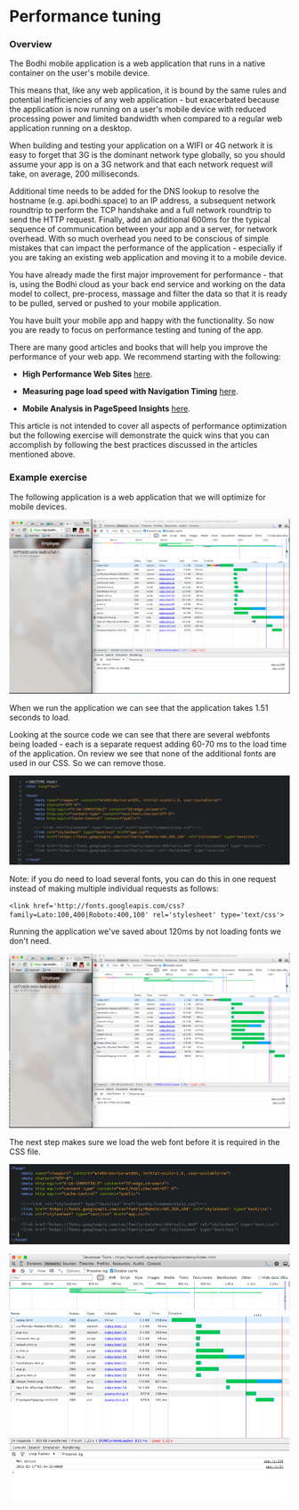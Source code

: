 # Performance tuning 

### Overview

The Bodhi mobile application is a web application that runs in a native container on the user's mobile device. 

This means that, like any web application, it is bound by the same rules and potential inefficiencies of any web application - but exacerbated because the application is now running on a user's mobile device with reduced processing power and limited bandwidth when compared to a regular web application running on a desktop. 

When building and testing your application on a WIFI or 4G network it is easy to forget that 3G is the dominant network type globally, so you should assume your app is on a 3G network and that each network request will take, on average, 200 milliseconds.

Additional time needs to be added for the DNS lookup to resolve the hostname (e.g. api.bodhi.space) to an IP address, a subsequent network roundtrip to perform the TCP handshake and a full network roundtrip to send the HTTP request. Finally, add an additional 600ms for the typical sequence of communication between your app and a server, for network overhead. With so much overhead you need to be conscious of simple mistakes that can impact the performance of the application - especially if you are taking an existing web application and moving it to a mobile device.   

You have already made the first major improvement for performance - that is, using the Bodhi cloud as your back end service and working on the data model to collect, pre-process, massage and filter the data so that it is ready to be pulled, served or pushed to your mobile application. 

You have built your mobile app and happy with the functionality. So now you are ready to focus on performance testing and tuning of the app.

There are many good articles and books that will help you improve the performance of your web app. We recommend starting with the following:


*  **High Performance Web Sites**  [here](hhttp://stevesouders.com/hpws/).


*  **Measuring page load speed with Navigation Timing**  [here](http://www.html5rocks.com/en/tutorials/webperformance/basics/). 


*  **Mobile Analysis in PageSpeed Insights** [here](https://developers.google.com/speed/docs/insights/mobile).


This article is not intended to cover all aspects of performance optimization but the following exercise will demonstrate the quick wins that you can accomplish by following the best practices discussed in the articles mentioned above. 


### Example exercise

The following application is a web application that we will optimize for mobile devices.

![p1](../../../images/perf1.png)

When we run the application we can see that the application takes 1.51 seconds to load. 

Looking at the source code we can see that there are several webfonts being loaded - each is a separate request adding 60-70 ms to the load time of the application. On review we see that none of the additional fonts are used in our CSS. So we can remove those.



![p1b](../../../images/perf1a.png)

Note: if you do need to load several fonts, you can do this in one request instead of making multiple individual requests as follows:

	<link href='http://fonts.googleapis.com/css?family=Lato:100,400|Roboto:400,100' rel='stylesheet' type='text/css'>

Running the application we've saved about 120ms by not loading fonts we don't need.


![p2](../../../images/perf2.png)

The next step makes sure we load the web font before it is required in the CSS file.

![p2](../../../images/perf3.png)

![p2](../../../images/perf4.png)

 

 

